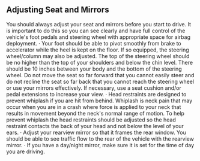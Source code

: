 ## Adjusting Seat and Mirrors
You should always adjust your seat and mirrors before you start to drive. It is important to do this so you can see clearly and have full control of the vehicle's foot pedals and steering wheel with appropriate space for airbag deployment.
· Your foot should be able to pivot smoothly from brake to accelerator while the heel is kept on the floor. If so equipped, the steering wheel/column may also be adjusted. The top of the steering wheel should be no higher than the top of your shoulders and below the chin level. There should be 10 inches between your body and the bottom of the steering wheel. Do not move the seat so far forward that you cannot easily steer and do not recline the seat so far back that you cannot reach the steering wheel or use your mirrors effectively. If necessary, use a seat cushion and/or pedal extensions to increase your view.
· Head restraints are designed to prevent whiplash if you are hit from behind. Whiplash is neck pain that may occur when you are in a crash where force is applied to your neck that results in movement beyond the neck's normal range of motion. To help prevent whiplash the head restraints should be adjusted so the head restraint contacts the back of your head and not below the level of your ears.
· Adjust your rearview mirror so that it frames the rear window. You should be able to see traffic flow to the rear of the vehicle with the rearview mirror.
· If you have a day/night mirror, make sure it is set for the time of day you are driving.